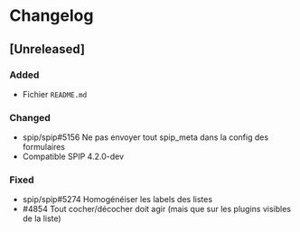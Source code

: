 # Changelog

## [Unreleased]

### Added

- Fichier `README.md`

### Changed

- spip/spip#5156 Ne pas envoyer tout spip_meta dans la config des formulaires
- Compatible SPIP 4.2.0-dev

### Fixed

- spip/spip#5274 Homogénéiser les labels des listes
- #4854 Tout cocher/décocher doit agir (mais que sur les plugins visibles de la liste)
